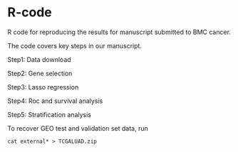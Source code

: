 # R-code
R code for reproducing the results for manuscript submitted to BMC cancer.

The code covers key steps in our manuscript. 

Step1: Data download

Step2: Gene selection

Step3: Lasso regression

Step4: Roc and survival analysis

Step5: Stratification analysis

To recover GEO test and validation set data, run

```
cat external* > TCGALUAD.zip
```
